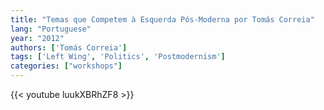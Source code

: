 ```yaml
---
title: "Temas que Competem à Esquerda Pós-Moderna por Tomás Correia"
lang: "Portuguese"
year: "2012"
authors: ['Tomás Correia']
tags: ['Left Wing', 'Politics', 'Postmodernism']
categories: ["workshops"]
---
```


{{< youtube luukXBRhZF8 >}}
